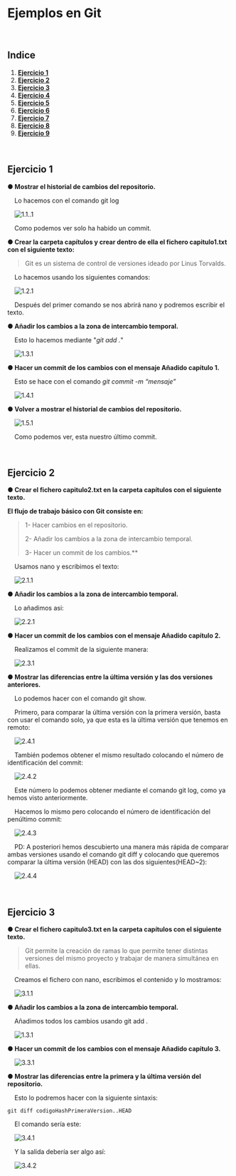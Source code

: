 # Ejemplos en Git

<br>

## Indice

1. <a href="#ejercicio-1">**Ejercicio 1**</a>
2. <a href="#Ejercicio 2">**Ejercicio 2**</a>
3. <a href="#Ejercicio 3">**Ejercicio 3**</a>
4. <a href="#Ejercicio 4">**Ejercicio 4**</a>
5. <a href="#Ejercicio 5">**Ejercicio 5**</a>
6. <a href="#Ejercicio 6">**Ejercicio 6**</a>
7. <a href="#Ejercicio 7">**Ejercicio 7**</a>
8. <a href="#Ejercicio 8">**Ejercicio 8**</a>
9. <a href="#Ejercicio 9">**Ejercicio 9**</a>

<br>

## Ejercicio 1

**● Mostrar el historial de cambios del repositorio.**

&nbsp;&nbsp;&nbsp;&nbsp;Lo hacemos con el comando git log

&nbsp;&nbsp;&nbsp;&nbsp;![1.1..1](https://github.com/GersanCabo/Uso-de-Git/blob/main/img/Ejemplos%20en%20Git/1.1.1.png)

&nbsp;&nbsp;&nbsp;&nbsp;Como podemos ver solo ha habido un commit.

**● Crear la carpeta capítulos y crear dentro de ella el fichero capitulo1.txt con el siguiente texto:**

> Git es un sistema de control de versiones ideado por Linus Torvalds.

&nbsp;&nbsp;&nbsp;&nbsp;Lo hacemos usando los siguientes comandos:

&nbsp;&nbsp;&nbsp;&nbsp;![1.2.1](https://github.com/GersanCabo/Uso-de-Git/blob/main/img/Ejemplos%20en%20Git/1.2.1.png)

&nbsp;&nbsp;&nbsp;&nbsp;Después del primer comando se nos abrirá nano y podremos escribir el texto.

**● Añadir los cambios a la zona de intercambio temporal.**

&nbsp;&nbsp;&nbsp;&nbsp;Esto lo hacemos mediante "*git add .*"

&nbsp;&nbsp;&nbsp;&nbsp;![1.3.1](https://github.com/GersanCabo/Uso-de-Git/blob/main/img/Ejemplos%20en%20Git/1.3.1.png)

**● Hacer un commit de los cambios con el mensaje Añadido capítulo 1.**

&nbsp;&nbsp;&nbsp;&nbsp;Esto se hace con el comando *git commit -m “mensaje”*

&nbsp;&nbsp;&nbsp;&nbsp;![1.4.1](https://github.com/GersanCabo/Uso-de-Git/blob/main/img/Ejemplos%20en%20Git/1.4.1.png)

**● Volver a mostrar el historial de cambios del repositorio.**

&nbsp;&nbsp;&nbsp;&nbsp;![1.5.1](https://github.com/GersanCabo/Uso-de-Git/blob/main/img/Ejemplos%20en%20Git/1.4.1.png)

&nbsp;&nbsp;&nbsp;&nbsp;Como podemos ver, esta nuestro último commit.

<br>

## Ejercicio 2

**● Crear el fichero capitulo2.txt en la carpeta capítulos con el siguiente texto.**

**El flujo de trabajo básico con Git consiste en:**

>1- Hacer cambios en el repositorio. 
>
>2- Añadir los cambios a la zona de intercambio temporal. 
>
> 3- Hacer un commit de los cambios.**

&nbsp;&nbsp;&nbsp;&nbsp;Usamos nano y escribimos el texto:

&nbsp;&nbsp;&nbsp;&nbsp;![2.1.1](https://github.com/GersanCabo/Uso-de-Git/blob/main/img/Ejemplos%20en%20Git/2.1.1.png)

**● Añadir los cambios a la zona de intercambio temporal.**

&nbsp;&nbsp;&nbsp;&nbsp;Lo añadimos asi:

&nbsp;&nbsp;&nbsp;&nbsp;![2.2.1](https://github.com/GersanCabo/Uso-de-Git/blob/main/img/Ejemplos%20en%20Git/2.2.1.png)

**● Hacer un commit de los cambios con el mensaje Añadido capítulo 2.**

&nbsp;&nbsp;&nbsp;&nbsp;Realizamos el commit de la siguiente manera:

&nbsp;&nbsp;&nbsp;&nbsp;![2.3.1](https://github.com/GersanCabo/Uso-de-Git/blob/main/img/Ejemplos%20en%20Git/2.3.1.png)

**● Mostrar las diferencias entre la última versión y las dos versiones anteriores.**

&nbsp;&nbsp;&nbsp;&nbsp;Lo podemos hacer con el comando git show.

&nbsp;&nbsp;&nbsp;&nbsp;Primero, para comparar la última versión con la primera versión, basta con usar el comando solo, ya que esta es la última versión que tenemos en remoto:

&nbsp;&nbsp;&nbsp;&nbsp;![2.4.1](https://github.com/GersanCabo/Uso-de-Git/blob/main/img/Ejemplos%20en%20Git/2.4.1.png)

&nbsp;&nbsp;&nbsp;&nbsp;También podemos obtener el mismo resultado colocando el número de identificación del commit:

&nbsp;&nbsp;&nbsp;&nbsp;![2.4.2](https://github.com/GersanCabo/Uso-de-Git/blob/main/img/Ejemplos%20en%20Git/2.4.2.png)

&nbsp;&nbsp;&nbsp;&nbsp;Este número lo podemos obtener mediante el comando git log, como ya hemos visto anteriormente.

&nbsp;&nbsp;&nbsp;&nbsp;Hacemos lo mismo pero colocando el número de identificación del penúltimo commit:

&nbsp;&nbsp;&nbsp;&nbsp;![2.4.3](https://github.com/GersanCabo/Uso-de-Git/blob/main/img/Ejemplos%20en%20Git/2.4.3.png)

&nbsp;&nbsp;&nbsp;&nbsp;PD: A posteriori hemos descubierto una manera más rápida de comparar ambas versiones usando el comando git diff y colocando que queremos comparar la última versión (HEAD) con las dos siguientes(HEAD~2):

&nbsp;&nbsp;&nbsp;&nbsp;![2.4.4](https://github.com/GersanCabo/Uso-de-Git/blob/main/img/Ejemplos%20en%20Git/2.4.4.png)

<br>

## Ejercicio 3

**● Crear el fichero capitulo3.txt en la carpeta capítulos con el siguiente texto.**

> Git permite la creación de ramas lo que permite tener distintas versiones del mismo
proyecto y trabajar de manera simultánea en ellas.

&nbsp;&nbsp;&nbsp;&nbsp;Creamos el fichero con nano, escribimos el contenido y lo mostramos:

&nbsp;&nbsp;&nbsp;&nbsp;![3.1.1](https://github.com/GersanCabo/Uso-de-Git/blob/main/img/Ejemplos%20en%20Git/3.1.1.png)

**● Añadir los cambios a la zona de intercambio temporal.**

&nbsp;&nbsp;&nbsp;&nbsp;Añadimos todos los cambios usando git add .

&nbsp;&nbsp;&nbsp;&nbsp;![1.3.1](https://github.com/GersanCabo/Uso-de-Git/blob/main/img/Ejemplos%20en%20Git/1.3.1.png)

**● Hacer un commit de los cambios con el mensaje Añadido capítulo 3.**

&nbsp;&nbsp;&nbsp;&nbsp;![3.3.1](https://github.com/GersanCabo/Uso-de-Git/blob/main/img/Ejemplos%20en%20Git/3.3.1.png)

**● Mostrar las diferencias entre la primera y la última versión del repositorio.**

&nbsp;&nbsp;&nbsp;&nbsp;Esto lo podremos hacer con la siguiente sintaxis:

```
git diff codigoHashPrimeraVersion..HEAD
```
&nbsp;&nbsp;&nbsp;&nbsp;El comando sería este:

&nbsp;&nbsp;&nbsp;&nbsp;![3.4.1](https://github.com/GersanCabo/Uso-de-Git/blob/main/img/Ejemplos%20en%20Git/3.4.1.png)

&nbsp;&nbsp;&nbsp;&nbsp;Y la salida debería ser algo así:

&nbsp;&nbsp;&nbsp;&nbsp;![3.4.2](https://github.com/GersanCabo/Uso-de-Git/blob/main/img/Ejemplos%20en%20Git/3.4.2.png)
